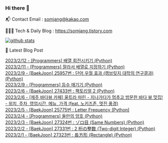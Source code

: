 ### Hi there 👋

📬  Contact Email : somjang@kakao.com

👨🏻‍💻  Tech & Daily Blog : https://somjang.tistory.com

[![github stats](https://github-readme-stats.vercel.app/api?username=SOMJANG&show_icons=true&hide_border=False)](https://somjang.tistory.com)

🤩 Latest Blog Post

[2023/2/12 - [Programmers] 배열 회전시키기 (Python)](https://somjang.tistory.com/entry/Programmers-%EB%B0%B0%EC%97%B4-%ED%9A%8C%EC%A0%84%EC%8B%9C%ED%82%A4%EA%B8%B0-Python) <br>
[2023/2/11 - [Programmers] 잘라서 배열로 지정하기 (Python)](https://somjang.tistory.com/entry/Programmers-%EC%9E%98%EB%9D%BC%EC%84%9C-%EB%B0%B0%EC%97%B4%EB%A1%9C-%EC%A7%80%EC%A0%95%ED%95%98%EA%B8%B0-Python) <br>
[2023/2/9 - [BaekJoon] 25957번 : 단어 우월 효과 (캠브릿지 대학의 연구결과) (Python)](https://somjang.tistory.com/entry/BaekJoon-25957%EB%B2%88-%EB%8B%A8%EC%96%B4-%EC%9A%B0%EC%9B%94-%ED%9A%A8%EA%B3%BC-%EC%BA%A0%EB%B8%8C%EB%A6%BF%EC%A7%80-%EB%8C%80%ED%95%99%EC%9D%98-%EC%97%B0%EA%B5%AC%EA%B2%B0%EA%B3%BC-Python) <br>
[2023/2/9 - [Programmers] 등수 매기기 (Python)](https://somjang.tistory.com/entry/Programmers-%EB%93%B1%EC%88%98-%EB%A7%A4%EA%B8%B0%EA%B8%B0-Python) <br>
[2023/2/6 - [BaekJoon] 27433번 : 팩토리얼 2 (Python)](https://somjang.tistory.com/entry/BaekJoon-27433%EB%B2%88-%ED%8C%A9%ED%86%A0%EB%A6%AC%EC%96%BC-2-Python) <br>
[2023/2/6 - [제주 바다뷰 카페] 울트라 마린 - 지나가다가 멈추고 방문한 바다 뷰 맛집! - 위치, 주차, 영업시간, 메뉴, 가격 (feat. 노키즈존, 멋진 풍경)](https://somjang.tistory.com/entry/%EC%A0%9C%EC%A3%BC-%EB%B0%94%EB%8B%A4%EB%B7%B0-%EC%B9%B4%ED%8E%98-%EC%9A%B8%ED%8A%B8%EB%9D%BC-%EB%A7%88%EB%A6%B0-%EC%A7%80%EB%82%98%EA%B0%80%EB%8B%A4%EA%B0%80-%EB%A9%88%EC%B6%94%EA%B3%A0-%EB%B0%A9%EB%AC%B8%ED%95%9C-%EB%B0%94%EB%8B%A4-%EB%B7%B0-%EB%A7%9B%EC%A7%91-%EC%9C%84%EC%B9%98-%EC%A3%BC%EC%B0%A8-%EC%98%81%EC%97%85%EC%8B%9C%EA%B0%84-%EB%A9%94%EB%89%B4-%EA%B0%80%EA%B2%A9) <br>
[2023/2/5 - [BaekJoon] 25775번 : Letter Frequency (Python)](https://somjang.tistory.com/entry/BaekJoon-25775%EB%B2%88-Letter-Frequency-Python) <br>
[2023/2/4 - [Programmers] 둘만의 암호 (Python)](https://somjang.tistory.com/entry/Programmers-%EB%91%98%EB%A7%8C%EC%9D%98-%EC%95%94%ED%98%B8-Python) <br>
[2023/2/3 - [BaekJoon] 27324번 : ゾロ目 (Same Numbers) (Python)](https://somjang.tistory.com/entry/BaekJoon-27324%EB%B2%88-%E3%82%BE%E3%83%AD%E7%9B%AE-Same-Numbers-Python) <br>
[2023/2/2 - [BaekJoon] 27331번 : 2 桁の整数 (Two-digit Integer) (Python)](https://somjang.tistory.com/entry/BaekJoon-27331%EB%B2%88-2-%E6%A1%81%E3%81%AE%E6%95%B4%E6%95%B0-Two-digit-Integer-Python) <br>
[2023/2/1 - [BaekJoon] 27323번 : 長方形 (Rectangle) (Python)](https://somjang.tistory.com/entry/BaekJoon-27323%EB%B2%88-%E9%95%B7%E6%96%B9%E5%BD%A2-Rectangle-Python) <br>
